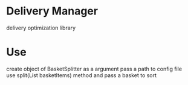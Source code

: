 # Delivery Manager
delivery optimization library

# Use
create object of BasketSplitter as a argument pass a path to config file  
use split(List<String> basketItems) method and pass a basket to sort
